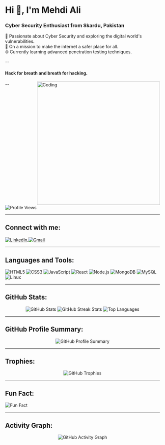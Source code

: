 # Hi 👋, I'm Mehdi Ali
### Cyber Security Enthusiast from Skardu, Pakistan
<p>
🚀 Passionate about Cyber Security and exploring the digital world's vulnerabilities.<br>
🔐 On a mission to make the internet a safer place for all.  <br>
🌐 Currently learning advanced penetration testing techniques.
  </p>

  
--
#### Hack for breath and breath for hacking.
--
<img align="right" alt="Coding" width="400" src="https://media.giphy.com/media/qgQUggAC3Pfv687qPC/giphy.gif">

<p align="left">
  <img src="https://komarev.com/ghpvc/?username=mehdialiqoli&label=Profile%20views&color=0e75b6&style=flat" alt="Profile Views" />
</p>

---

## Connect with me:
<p align="left">
  <a href="https://linkedin.com/in/mehdi-ali-qoli" target="blank">
    <img align="center" src="https://img.shields.io/badge/-LinkedIn-0A66C2?style=for-the-badge&logo=Linkedin&logoColor=white" alt="LinkedIn" />
  </a>
  <a href="mailto:your-email@example.com" target="blank">
    <img align="center" src="https://img.shields.io/badge/-Gmail-D14836?style=for-the-badge&logo=gmail&logoColor=white" alt="Gmail" />
  </a>
</p>

---

## Languages and Tools:
![HTML5](https://img.shields.io/badge/-HTML5-E34F26?style=flat-square&logo=html5&logoColor=white)
![CSS3](https://img.shields.io/badge/-CSS3-1572B6?style=flat-square&logo=css3)
![JavaScript](https://img.shields.io/badge/-JavaScript-F7DF1E?style=flat-square&logo=javascript&logoColor=black)
![React](https://img.shields.io/badge/-React-61DAFB?style=flat-square&logo=react&logoColor=black)
![Node.js](https://img.shields.io/badge/-Node.js-339933?style=flat-square&logo=node.js&logoColor=white)
![MongoDB](https://img.shields.io/badge/-MongoDB-47A248?style=flat-square&logo=mongodb&logoColor=white)
![MySQL](https://img.shields.io/badge/-MySQL-4479A1?style=flat-square&logo=mysql&logoColor=white)
![Linux](https://img.shields.io/badge/-Linux-FCC624?style=flat-square&logo=linux&logoColor=black)

---

## GitHub Stats:
<p align="center">
  <img src="https://github-readme-stats.vercel.app/api?username=mehdialiqoli&show_icons=true&theme=radical" alt="GitHub Stats" />
  <img src="https://github-readme-streak-stats.herokuapp.com/?user=mehdialiqoli&theme=radical" alt="GitHub Streak Stats" />
  <img src="https://github-readme-stats.vercel.app/api/top-langs/?username=mehdialiqoli&layout=compact&theme=radical" alt="Top Languages" />
</p>

---

## GitHub Profile Summary:
<p align="center">
  <img src="https://github-profile-summary-cards.vercel.app/api/cards/profile-details?username=mehdialiqoli&theme=radical" alt="GitHub Profile Summary" />
</p>

---

## Trophies:
<p align="center">
  <img src="https://github-profile-trophy.vercel.app/?username=mehdialiqoli&theme=radical&no-frame=true&no-bg=true" alt="GitHub Trophies" />
</p>

---

## Fun Fact:
![Fun Fact](https://quotes-github-readme.vercel.app/api?type=horizontal&theme=radical)

---

## Activity Graph:
<p align="center">
  <img src="https://activity-graph.herokuapp.com/graph?username=mehdialiqoli&theme=radical" alt="GitHub Activity Graph" />
</p>
